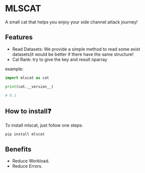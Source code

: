 # MLSCAT

A small cat that helps you enjoy your side channel attack journey!

## Features

- Read Datasets: We provide a simple method to read some exist datasets(it would be better if there have the same structure!
- Cal Rank: try to give the key and result nparray

example:

```python
import mlscat as cat

print(cat.__version__)

# 0.1
```

## How to install❓

To install mlscat, just follow one steps:

`pip install mlscat`

## Benefits

- Reduce Workload.
- Reduce Errors.
